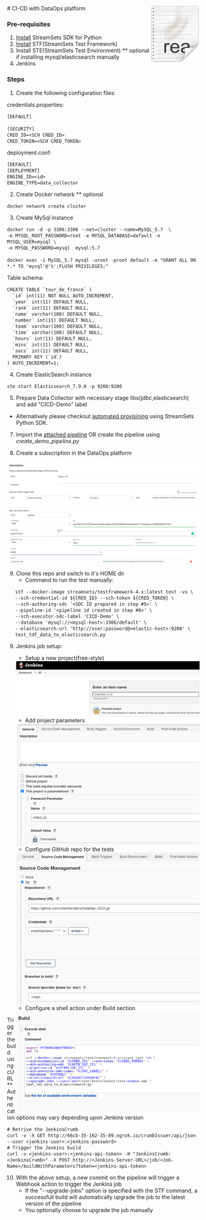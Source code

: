 <img src="/images/readme.png" align="right" />
# CI-CD with DataOps platform

### Pre-requisites
1. [Install](https://docs.streamsets.com/platform-sdk/learn/installation.html) StreamSets SDK for Python 
2. [Install](https://docs.streamsets.com/stf/latest/installation.html) STF(StreamSets Test Framework)
3. Install STE(StreamSets Test Environment) ** optional if installing mysql/elasticsearch manually 
4. Jenkins

### Steps 

1. Create the following configuration files:

credentials.properties:
```
[DEFAULT]

[SECURITY]
CRED_ID=<SCH CRED_ID>
CRED_TOKEN=<SCH CRED_TOKEN>
```
deployment.conf:
```
[DEFAULT]
[DEPLOYMENT]
ENGINE_ID=<id>
ENGINE_TYPE=data_collector
```
2. Create Docker network ** optional 
```
docker network create cluster
```
3. Create MySql instance
```
docker run -d -p 3306:3306 --net=cluster --name=MySQL_5.7  \
-e MYSQL_ROOT_PASSWORD=root -e MYSQL_DATABASE=default -e MYSQL_USER=mysql \
-e MYSQL_PASSWORD=mysql  mysql:5.7

docker exec -i MySQL_5.7 mysql -uroot -proot default -e "GRANT ALL ON *.* TO 'mysql'@'%';FLUSH PRIVILEGES;"
```
Table schema:
```
CREATE TABLE `tour_de_france` (
  `id` int(11) NOT NULL AUTO_INCREMENT,
  `year` int(11) DEFAULT NULL,
  `rank` int(11) DEFAULT NULL,
  `name` varchar(100) DEFAULT NULL,
  `number` int(11) DEFAULT NULL,
  `team` varchar(100) DEFAULT NULL,
  `time` varchar(100) DEFAULT NULL,
  `hours` int(11) DEFAULT NULL,
  `mins` int(11) DEFAULT NULL,
  `secs` int(11) DEFAULT NULL,
  PRIMARY KEY (`id`)
) AUTO_INCREMENT=1;
```
4. Create ElasticSearch instance
```
ste start Elasticsearch_7.9.0 -p 9200:9200
```
5. Prepare Data Collector with necessary stage libs(jdbc,elasticsearch) and add "CICD-Demo" label
- Alternatively please checkout [automated provisining](https://github.com/enterthematrix/dataops_provisioning) using StreamSets Python SDK. 

7. Import the [attached pipeline](https://github.com/enterthematrix/DataOps_CICD/blob/main/DataOpsCICDpipeline009d1762-04c3-4770-8ac5-c2205acd8824:cd4694f6-2c60-11ec-988d-5b2e605d28aa.json) OR create the pipeline using _create_demo_pipeline.py_

8. Create a subscription in the DataOps platform
<img src="/images/subscription.png" align="center"/>

9. Clone this repo and switch to it's HOME dir
   - Command to run the test manually:
```
   stf --docker-image streamsets/testframework-4.x:latest test -vs \
   --sch-credential-id ${CRED_ID} --sch-token ${CRED_TOKEN} \
   --sch-authoring-sdc '<SDC ID prepared in step #5>' \
   --pipeline-id '<pipeline id created in step #6>' \
   --sch-executor-sdc-label 'CICD-Demo' \
   --database 'mysql://<mysql-host>:3306/default' \
   --elasticsearch-url 'http://user:password@<elastic-host>:9200' \
   test_tdf_data_to_elasticsearch.py
   ```

9. Jenkins job setup:
   - Setup a new project(free-style)
   <img src="/images/jenkins_project.png" align="right"/>
   
   - Add project parameters 
   <img src="/images/project_params.png" align="right"/>
   
   - Configure GitHub repo for the tests
   <img src="/images/git_repo.png" align="right"/>
   
   - Configure a shell action under Build section
   <img src="/images/build_action.png" align="right"/>

Trigger the build using cURL ** Authentication options may vary depending upon Jenkins version 
```
# Retrive the JenkinsCrumb
curl -v -X GET http://66cb-35-162-35-89.ngrok.io/crumbIssuer/api/json --user <jenkins-user>:<jenkins-password>
# Trigger the Jenkins build 
curl -u <jenkins-user>:<jenkins-api-token> -H "JenkinsCrumb: <JenkinsCrumb>" -X POST http://<Jenkins-Server-URL>/job/<Job-Name>/buildWithParameters?token=<jenkins-api-token>
```

10. With the above setup, a new commit on the pipeline will trigger a Webhook action to trigger the Jenkins job
    - If the "--upgrade-jobs" option is specified with the STF command, a successfull build will automatically upgrade the job to the latest version of the pipeline 
    - You optionally choose to upgrade the job manually 







